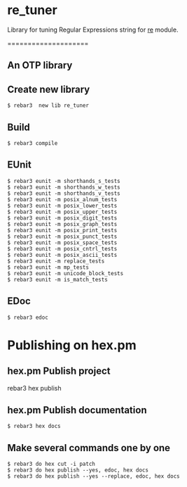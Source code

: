 # re_tuner

Library for tuning Regular Expressions string for [re](http://erlang.org/doc/man/re.html) module.

====================

An OTP library
--------------------
Create new library
-----

    $ rebar3  new lib re_tuner
	
Build
-----

    $ rebar3 compile

EUnit
-----

    $ rebar3 eunit -m shorthands_s_tests
	$ rebar3 eunit -m shorthands_w_tests
    $ rebar3 eunit -m shorthands_v_tests
	$ rebar3 eunit -m posix_alnum_tests
	$ rebar3 eunit -m posix_lower_tests
	$ rebar3 eunit -m posix_upper_tests
	$ rebar3 eunit -m posix_digit_tests
	$ rebar3 eunit -m posix_graph_tests
    $ rebar3 eunit -m posix_print_tests
	$ rebar3 eunit -m posix_punct_tests
    $ rebar3 eunit -m posix_space_tests
	$ rebar3 eunit -m posix_cntrl_tests
	$ rebar3 eunit -m posix_ascii_tests
	$ rebar3 eunit -m replace_tests
	$ rebar3 eunit -m mp_tests
	$ rebar3 eunit -m unicode_block_tests
	$ rebar3 eunit -m is_match_tests


EDoc
-----

    $ rebar3 edoc


Publishing on hex.pm
====================

hex.pm Publish project
-----
rebar3 hex publish

hex.pm Publish documentation
-----
    $ rebar3 hex docs
	
Make several commands one by one
-----	
    $ rebar3 do hex cut -i patch
	$ rebar3 do hex publish --yes, edoc, hex docs
	$ rebar3 do hex publish --yes --replace, edoc, hex docs